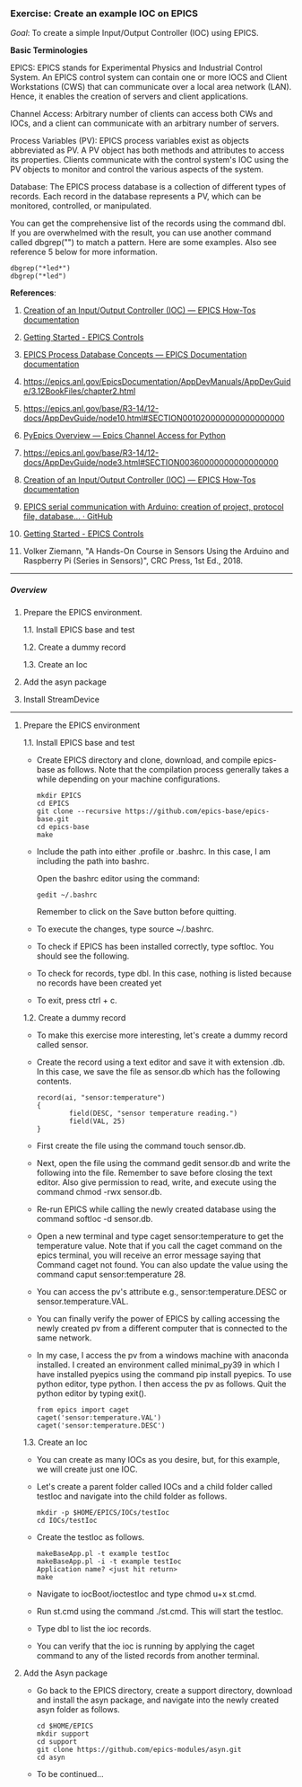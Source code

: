 ﻿### Exercise: Create an example IOC on EPICS

*Goal*: To create a simple Input/Output Controller (IOC) using EPICS.



**Basic Terminologies**

EPICS: EPICS stands for Experimental Physics and Industrial Control System. An EPICS control system can contain one or more IOCS and Client Workstations (CWS) that can communicate over a local area network (LAN). Hence, it enables the creation of servers and client applications.

Channel Access: Arbitrary number of clients can access both CWs and IOCs, and a client can communicate with an arbitrary number of servers.

Process Variables (PV): EPICS process variables exist as objects abbreviated as PV. A PV object has both methods and attributes to access its properties. Clients communicate with the control system's IOC using the PV objects to monitor and control the various aspects of the system. 

Database: The EPICS process database is a collection of different types of records. Each record in the database represents a PV, which can be monitored, controlled, or manipulated. 

You can get the comprehensive list of the records using the command dbl. If you are overwhelmed with the result, you can use another command called dbgrep("<pattern>") to match a pattern. Here are some examples. Also see reference 5 below for more information.

```
dbgrep("*led*")
dbgrep("*led")
```

**References**:

1. [Creation of an Input/Output Controller (IOC) &mdash; EPICS How-Tos documentation](https://docs.epics-controls.org/projects/how-tos/en/latest/getting-started/creating-ioc.html)

2. [Getting Started - EPICS Controls](https://epics-controls.org/resources-and-support/documents/getting-started/)

3. [EPICS Process Database Concepts &mdash; EPICS Documentation documentation](https://docs.epics-controls.org/en/latest/guides/EPICS_Process_Database_Concepts.html#database-links-to-passive-record)

4. https://epics.anl.gov/EpicsDocumentation/AppDevManuals/AppDevGuide/3.12BookFiles/chapter2.html

5. https://epics.anl.gov/base/R3-14/12-docs/AppDevGuide/node10.html#SECTION001020000000000000000

6. [PyEpics Overview &#8212; Epics Channel Access for Python](https://pyepics.github.io/pyepics/overview.html#quick-start)

7. https://epics.anl.gov/base/R3-14/12-docs/AppDevGuide/node3.html#SECTION00360000000000000000

8. [Creation of an Input/Output Controller (IOC) &mdash; EPICS How-Tos documentation](https://docs.epics-controls.org/projects/how-tos/en/latest/getting-started/creating-ioc.html)

9. [EPICS serial communication with Arduino: creation of project, protocol file, database... · GitHub](https://gist.github.com/inigoalonso/99d9076c672661a4b821)

10. [Getting Started - EPICS Controls](https://epics-controls.org/resources-and-support/documents/getting-started/)

11. Volker Ziemann, "A Hands-On Course in Sensors Using the Arduino and Raspberry Pi (Series in Sensors)", CRC Press, 1st Ed., 2018.

***

##### Overview

1. Prepare the EPICS environment.
   
   1.1. Install EPICS base and test
   
   1.2. Create a dummy record
   
   1.3. Create an Ioc

2. Add the asyn package

3. Install StreamDevice

***

1. Prepare the EPICS environment
   
      1.1. Install EPICS base and test
   
   - Create EPICS directory and clone, download, and compile epics-base as follows. Note that the compilation process generally takes a while depending on your machine configurations. 
     
     ```
     mkdir EPICS
     cd EPICS
     git clone --recursive https://github.com/epics-base/epics-base.git
     cd epics-base
     make
     ```
   
   - Include the path into either .profile or .bashrc. In this case, I am including the path into bashrc.
     
     Open the bashrc editor using the command:
     
     ```
     gedit ~/.bashrc
     ```
     
     Remember to click on the Save button before quitting.
   
   - To execute the changes, type source ~/.bashrc.
   
   - To check if EPICS has been installed correctly, type softIoc. You should see the following.
   
   - To check for records, type dbl. In this case, nothing is listed because no records have been created yet
   
   - To exit, press ctrl + c.
     
     
   
   1.2. Create a dummy record
   
   - To make this exercise more interesting, let's create a dummy record called sensor. 
   
   - Create the record using a text editor and save it with extension .db. In this case, we save the file as sensor.db which has the following contents. 
     
     ```
     record(ai, "sensor:temperature")
     {
             field(DESC, "sensor temperature reading.")
             field(VAL, 25)
     }
     ```
   
   - First create the file using the command touch sensor.db.
   
   - Next, open the file using the command gedit sensor.db and write the following into the file. Remember to save before closing the text editor. Also give permission to read, write, and execute using the command chmod -rwx sensor.db.
   
   - Re-run EPICS while calling the newly created database using the command softIoc -d sensor.db.
   
   - Open a new terminal and type caget sensor:temperature to get the temperature value. Note that if you call the caget command on the epics terminal, you will receive an error message saying that Command caget not found. You can also update the value using the command caput sensor:temperature 28.
   
   - You can access the pv's attribute e.g., sensor:temperature.DESC or sensor.temperature.VAL.
   
   - You can finally verify the power of EPICS by calling accessing the newly created pv from a different computer that is connected to the same network. 
   
   - In my case, I access the pv from a windows machine with anaconda installed. I created an environment called minimal_py39 in which I have installed pyepics using the command pip install pyepics. To use python editor, type python. I then access the pv as follows. Quit the python editor by typing exit().
     
     ```
     from epics import caget
     caget('sensor:temperature.VAL')
     caget('sensor:temperature.DESC')
     ```
   
   
   
   1.3. Create an Ioc
   
   - You can create as many IOCs as you desire, but, for this example, we will create just one IOC.
   
   - Let's create a parent folder called IOCs and a child folder called testIoc and navigate into the child folder as follows.
     
     ```
     mkdir -p $HOME/EPICS/IOCs/testIoc
     cd IOCs/testIoc
     ```
   
   - Create the testIoc as follows.
     
     ```
     makeBaseApp.pl -t example testIoc
     makeBaseApp.pl -i -t example testIoc
     Application name? <just hit return>
     make
     ```
   
   - Navigate to iocBoot/ioctestIoc and type chmod u+x st.cmd.
   
   - Run st.cmd using the command ./st.cmd. This will start the testIoc.
   
   - Type dbl to list the ioc records.
   
   - You can verify that the ioc is running by applying the caget command to any of the listed records from another terminal.

2. Add the Asyn package
   
   - Go back to the EPICS directory, create a support directory, download and install the asyn package, and navigate into the newly created asyn folder as follows.
     
     ```
     cd $HOME/EPICS
     mkdir support
     cd support
     git clone https://github.com/epics-modules/asyn.git
     cd asyn
     ```
   
   - To be continued...